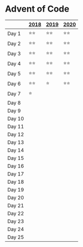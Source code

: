 # Advent of Code

|        | [2018](https://adventofcode.com/2018) | [2019](https://adventofcode.com/2019) | [2020](https://adventofcode.com/2020) |
| ------ | ------------------------------------- | ------------------------------------- | ------------------------------------- |
| Day 1  | :star::star:                          | :star::star:                          | :star::star:                          |
| Day 2  | :star::star:                          | :star::star:                          | :star::star:                          |
| Day 3  | :star::star:                          | :star::star:                          | :star::star:                          |
| Day 4  | :star::star:                          | :star::star:                          | :star::star:                          |
| Day 5  | :star::star:                          | :star::star:                          | :star::star:                          |
| Day 6  | :star::star:                          | :star:                                | :star::star:                          |
| Day 7  | :star:                                |                                       |                                       |
| Day 8  |                                       |                                       |                                       |
| Day 9  |                                       |                                       |                                       |
| Day 10 |                                       |                                       |                                       |
| Day 11 |                                       |                                       |                                       |
| Day 12 |                                       |                                       |                                       |
| Day 13 |                                       |                                       |                                       |
| Day 14 |                                       |                                       |                                       |
| Day 15 |                                       |                                       |                                       |
| Day 16 |                                       |                                       |                                       |
| Day 17 |                                       |                                       |                                       |
| Day 18 |                                       |                                       |                                       |
| Day 19 |                                       |                                       |                                       |
| Day 20 |                                       |                                       |                                       |
| Day 21 |                                       |                                       |                                       |
| Day 22 |                                       |                                       |                                       |
| Day 23 |                                       |                                       |                                       |
| Day 24 |                                       |                                       |                                       |
| Day 25 |                                       |                                       |                                       |
